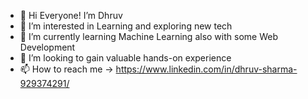 - 👋 Hi Everyone! I’m Dhruv
- 👀 I’m interested in Learning and exploring new tech
- 🌱 I’m currently learning Machine Learning also with some Web Development
- 💞️ I’m looking to gain valuable hands-on experience 
- 📫 How to reach me -> https://www.linkedin.com/in/dhruv-sharma-929374291/

<!---
dhruvXcode247/dhruvXcode247 is a ✨ special ✨ repository because its `README.md` (this file) appears on your GitHub profile.
You can click the Preview link to take a look at your changes.
--->
